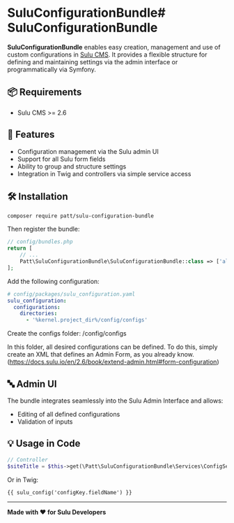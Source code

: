 # SuluConfigurationBundle# SuluConfigurationBundle

**SuluConfigurationBundle** enables easy creation, management and use of custom configurations in [Sulu CMS](https://sulu.io).
It provides a flexible structure for defining and maintaining settings via the admin interface or programmatically via Symfony.

## 📦 Requirements

* Sulu CMS >= 2.6

## 🚀 Features

* Configuration management via the Sulu admin UI
* Support for all Sulu form fields
* Ability to group and structure settings
* Integration in Twig and controllers via simple service access

## 🛠️ Installation

```shell script
composer require patt/sulu-configuration-bundle
```

Then register the bundle:

```php
// config/bundles.php
return [
    // ...
    Patt\SuluConfigurationBundle\SuluConfigurationBundle::class => ['all' => true],
];
```

Add the following configuration:

```yaml
# config/packages/sulu_configuration.yaml
sulu_configuration:
  configurations:
    directories:
      - '%kernel.project_dir%/config/configs'
```

Create the configs folder: /config/configs

In this folder, all desired configurations can be defined. To do this, simply create an XML that defines an Admin Form, as you already know. (https://docs.sulu.io/en/2.6/book/extend-admin.html#form-configuration)

## 🔤️ Admin UI

The bundle integrates seamlessly into the Sulu Admin Interface and allows:

* Editing of all defined configurations
* Validation of inputs

## 💡 Usage in Code

```php
// Controller
$siteTitle = $this->get(\Patt\SuluConfigurationBundle\Services\ConfigService::class)->getConfig('configKey.fieldName');
```

Or in Twig:

```twig
{{ sulu_config('configKey.fieldName') }}
```

---

**Made with ❤️ for Sulu Developers**